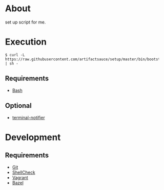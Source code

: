 # About

set up script for me.

# Execution

```console
$ curl -L https://raw.githubusercontent.com/artifactsauce/setup/master/bin/bootstrap | sh -
```

## Requirements

- [Bash](https://www.gnu.org/software/bash/bash.html)

## Optional

- [terminal-notifier](https://github.com/julienXX/terminal-notifier)

# Development

## Requirements

- [Git](https://git-scm.com/)
- [ShellCheck](https://www.shellcheck.net/)
- [Vagrant](https://www.vagrantup.com/)
- [Bazel](https://www.bazel.build/)
